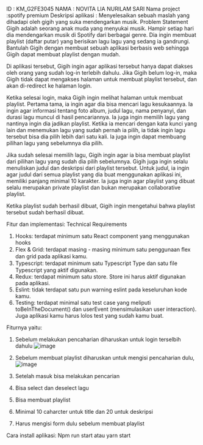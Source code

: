 ID			: KM_G2FE3045
NAMA		: NOVITA LIA NURILAM SARI
Nama project	:spotify premium
Deskripsi aplikasi	:
Menyelesaikan sebuah maslah yang dihadapi oleh gigih yang suka mendengarkan musik.
Problem Statement
Gigih adalah seorang anak muda yang menyukai musik. Hampir setiap hari dia mendengarkan musik di Spotify dari berbagai genre. Dia ingin membuat playlist (daftar putar) yang berisikan lagu lagu yang sedang ia gandrungi. Bantulah Gigih dengan membuat sebuah aplikasi berbasis web sehingga Gigih dapat membuat playlist dengan mudah.

Di aplikasi tersebut, Gigih ingin agar aplikasi tersebut hanya dapat diakses oleh orang yang sudah log-in terlebih dahulu. Jika Gigih belum log-in, maka Gigih tidak dapat mengakses halaman untuk membuat playlist tersebut, dan akan di-redirect ke halaman login.

Ketika selesai login, maka Gigih ingin melihat halaman untuk membuat playlist. Pertama tama, ia ingin agar dia bisa mencari lagu kesukaannya. Ia ingin agar informasi tentang foto album, judul lagu, nama penyanyi, dan durasi lagu muncul di hasil pencariannya. Ia juga ingin memilih lagu yang nantinya ingin dia jadikan playlist. Ketika ia mencari dengan kata kunci yang lain dan menemukan lagu yang sudah pernah ia pilih, ia tidak ingin lagu tersebut bisa dia pilih lebih dari satu kali. Ia juga ingin dapat membuang pilihan lagu yang sebelumnya dia pilih.

Jika sudah selesai memilih lagu, Gigih ingin agar ia bisa membuat playlist dari pilihan lagu yang sudah dia pilih sebelumnya. Gigih juga ingin selalu menuliskan judul dan deskripsi dari playlist tersebut. Untuk judul, ia ingin agar judul dari semua playlist yang dia buat menggunakan aplikasi ini, memiliki panjang minimal 10 karakter. Ia juga ingin agar playlist yang dibuat selalu merupakan private playlist dan bukan merupakan collaborative playlist.

Ketika playlist sudah berhasil dibuat, Gigih ingin mengetahui bahwa playlist tersebut sudah berhasil dibuat.

Fitur dan implementasi:
Technical Requirements
1.	Hooks: terdapat minimum satu React component yang menggunakan hooks
2.	Flex & Grid: terdapat masing - masing minimum satu penggunaan ﬂex dan grid pada aplikasi kamu.
3.	Typescript: terdapat minimum satu Typescript Type dan satu ﬁle Typescript yang aktif digunakan.
4.	Redux: terdapat minimum satu store. Store ini harus aktif digunakan pada aplikasi.
5.	Eslint: tidak terdapat satu pun warning eslint pada keseluruhan kode kamu.
6.	Testing: terdapat minimal satu test case yang meliputi toBeInTheDocument() dan userEvent (mensimulasikan user interaction). Juga aplikasi kamu harus lolos test yang sudah kamu buat.

Fiturnya yaitu:
1.	Sebelum melakukan pencaharian diharuskan untuk login terselbih dahulu
 ![image](https://user-images.githubusercontent.com/101916815/164879486-e3e0fbef-0f50-40b8-abea-44410c7fd692.png)

2.	Sebelum membuat playlist diharuskan untuk mengisi pencaharian dulu,
 ![image](https://user-images.githubusercontent.com/101916815/164879492-5d9b339b-1c04-447e-b269-961d68f446c9.png)

3.	Setelah masuk bisa melakukan pencarian
4.	Bisa select dan deselect lagu
5.	Bisa membuat playlist
6.	Minimal 10 caharcter untuk title dan 20 untuk deskripsi
7.	Harus mengisi form dulu sebelum membuat playlist 

Cara install aplikasi:
Npm run start atau yarn start 
 

